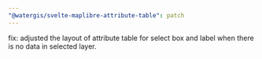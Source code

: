 ```yaml
---
"@watergis/svelte-maplibre-attribute-table": patch
---
```


fix: adjusted the layout of attribute table for select box and label when there is no data in selected layer.
